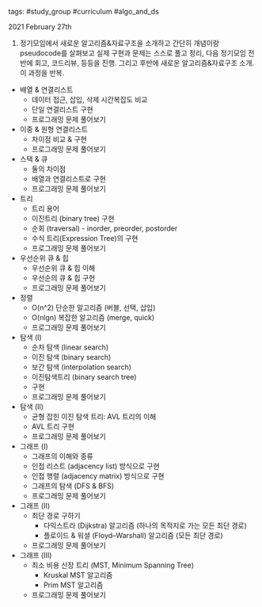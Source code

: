 tags: #study_group #curriculum #algo_and_ds

2021 February 27th

1. 정기모임에서 새로운 알고리즘&자료구조을 소개하고 간단히 개념이랑 pseudocode를 살펴보고 실제 구현과 문제는 스스로 풀고 정리, 다음 정기모임 전반에 회고, 코드리뷰, 등등을 진행. 그리고 후반에 새로운 알고리즘&자료구조 소개. 이 과정을 반복.

- 배열 & 연결리스트
	- 데이터 접근, 삽입, 삭제 시간복잡도 비교 
	- 단일 연결리스트 구현
	- 프로그래밍 문제 풀어보기
- 이중 & 원형 연결리스트
	- 차이점 비교 & 구현
	- 프로그래밍 문제 풀어보기
- 스택 & 큐
	- 둘의 차이점
	- 배열과 연결리스트로 구현
	- 프로그래밍 문제 풀어보기
- 트리
	-  트리 용어
	- 이진트리 (binary tree) 구현
	- 순회 (traversal) - inorder, preorder, postorder
	- 수식 트리(Expression Tree)의 구현
	- 프로그래밍 문제 풀어보기
- 우선순위 큐 & 힙
	- 우선순위 큐 & 힙 이해  
	- 우선순의 큐 & 힙 구현
	- 프로그래밍 문제 풀어보기
- 정렬
	- O(n^2) 단순한 알고리즘 (버블, 선택, 삽입)
	- O(nlgn) 복잡한 알고리즘 (merge, quick)
	- 프로그래밍 문제 풀어보기
- 탐색 (I)
	- 순차 탐색 (linear search)
	- 이진 탐색 (binary search)
	- 보간 탐색 (interpolation search)
	- 이진탐색트리 (binary search tree) 
	- 구현
	- 프로그래밍 문제 풀어보기
- 탐색 (II)
	- 균형 잡힌 이진 탐색 트리: AVL 트리의 이해
	- AVL 트리 구현
	- 프로그래밍 문제 풀어보기
- 그래프 (I)
	- 그래프의 이해와 종류  
	- 인접 리스트 (adjacency list) 방식으로 구현
	- 인접 행렬 (adjacency matrix) 방식으로 구현
	- 그래프의 탐색  (DFS & BFS)
	- 프로그래밍 문제 풀어보기
- 그래프 (II) 
	- 최단 경로 구하기
		- 다익스트라 (Dijkstra) 알고리즘 (하나의 목적지로 가는 모든 최단 경로)
		- 플로이드 & 워셜 (Floyd–Warshall) 알고리즘 (모든 최단 경로)
	- 프로그래밍 문제 풀어보기
- 그래프 (III) 
	- 최소 비용 신장 트리 (MST, Minimum Spanning Tree)
		- Kruskal MST 알고리즘
		- Prim MST 알고리즘
	- 프로그래밍 문제 풀어보기